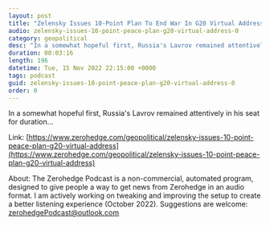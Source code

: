 ```yaml
---
layout: post
title: "Zelensky Issues 10-Point Plan To End War In G20 Virtual Address"
audio: zelensky-issues-10-point-peace-plan-g20-virtual-address-0
category: geopolitical
desc: "In a somewhat hopeful first, Russia's Lavrov remained attentively in his seat for duration..."
duration: 00:03:16
length: 196
datetime: Tue, 15 Nov 2022 22:15:00 +0000
tags: podcast
guid: zelensky-issues-10-point-peace-plan-g20-virtual-address-0
order: 0
---
```

In a somewhat hopeful first, Russia's Lavrov remained attentively in his seat for duration...

Link: [https://www.zerohedge.com/geopolitical/zelensky-issues-10-point-peace-plan-g20-virtual-address](https://www.zerohedge.com/geopolitical/zelensky-issues-10-point-peace-plan-g20-virtual-address)

About: The Zerohedge Podcast is a non-commercial, automated program, designed to give people a way to get news from Zerohedge in an audio format.  I am actively working on tweaking and improving the setup to create a better listening experience (October 2022).  Suggestions are welcome: [zerohedgePodcast@outlook.com](mailto:zerohedgePodcast@outlook.com)